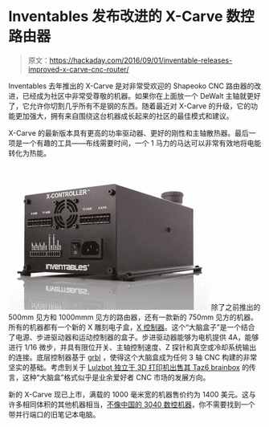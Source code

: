 # Inventables 发布改进的 X-Carve 数控路由器

> 原文：<https://hackaday.com/2016/09/01/inventable-releases-improved-x-carve-cnc-router/>

Inventables 去年推出的 X-Carve 是对非常受欢迎的 Shapeoko CNC 路由器的改进，已经成为社区中非常受尊敬的机器。如果你在上面放一个 DeWalt 主轴就更好了，它允许你切割几乎所有不是钢的东西。随着最近对 X-Carve 的升级，它的功能更加强大，拥有来自围绕这台机器成长起来的社区的最佳模式和建议。

X-Carve 的最新版本具有更高的功率驱动器、更好的刚性和主轴散热器。最后一项是一个有趣的工具——布线需要时间，一个 1 马力的马达可以非常有效地将电能转化为热能。

[![X-Carve](img/fa2cd1b609af8b93238b87060b4f67a3.png)](https://hackaday.com/wp-content/uploads/2016/08/xcontroller.jpg) 除了之前推出的 500mm 见方和 1000mmm 见方的路由器，还有一款新的 750mm 见方的机器。所有的机器都有一个新的 X 雕刻电子盒，[X 控制器](https://www.inventables.com/technologies/x-controller-kit)。这个“大脑盒子”是一个结合了电源、步进驱动器和运动控制器的盒子。步进驱动器能够为电机提供 4A，能够进行 1/16 微步，并具有限位开关、主轴控制速度、Z 探针和真空或冷却系统输出的连接。底层控制器基于 [grbl](https://github.com/grbl/grbl) ，使得这个大脑盒成为任何 3 轴 CNC 构建的非常坚实的基础。考虑到关于 [Lulzbot 独立于 3D 打印机出售其 Taz6 brainbox](http://hackaday.com/2016/03/19/mrrf-3d-printing-spectacular/) 的传言，这种“大脑盒”格式似乎是业余爱好者 CNC 市场的发展方向。

新的 X-Carve 现已上市，满载的 1000 毫米宽的机器售价约为 1400 美元。这与许多相同体积的其他机器相当，[不像中国的 3040 数控机器](http://hackaday.com/2015/09/08/how-to-upgrade-a-chinese-cnc-machine/)，你不需要找到一个带并行端口的旧笔记本电脑。